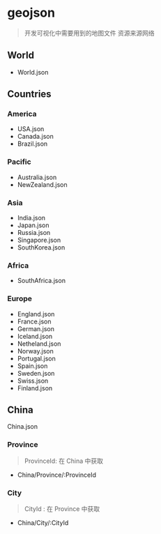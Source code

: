 # geojson

> 开发可视化中需要用到的地图文件
> 资源来源网络

## World

- World.json

## Countries

### America

- USA.json
- Canada.json
- Brazil.json

### Pacific

- Australia.json
- NewZealand.json

### Asia

- India.json
- Japan.json
- Russia.json
- Singapore.json
- SouthKorea.json

### Africa

- SouthAfrica.json

### Europe

- England.json
- France.json
- German.json
- Iceland.json
- Netheland.json
- Norway.json
- Portugal.json
- Spain.json
- Sweden.json
- Swiss.json
- Finland.json

## China

China.json

### Province

> ProvinceId: 在 China 中获取

- China/Province/:ProvinceId

### City

> CityId : 在 Province 中获取

- China/City/:CityId
